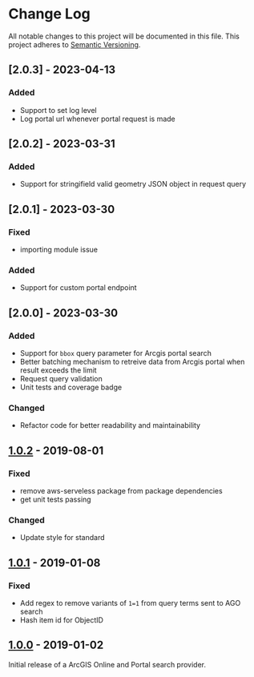 # Change Log

All notable changes to this project will be documented in this file. This project adheres to
[Semantic Versioning](http://semver.org/).

## [2.0.3] - 2023-04-13
### Added
* Support to set log level
* Log portal url whenever portal request is made 

## [2.0.2] - 2023-03-31
### Added
* Support for stringifield valid geometry JSON object in request query

## [2.0.1] - 2023-03-30
### Fixed
* importing module issue

### Added
* Support for custom portal endpoint 

## [2.0.0] - 2023-03-30
### Added
* Support for `bbox` query parameter for Arcgis portal search
* Better batching mechanism to retreive data from Arcgis portal when result exceeds the limit
* Request query validation
* Unit tests and coverage badge

### Changed
* Refactor code for better readability and maintainability

## [1.0.2] - 2019-08-01
### Fixed
* remove aws-serveless package from package dependencies
* get unit tests passing

### Changed
* Update style for standard

## [1.0.1] - 2019-01-08
### Fixed
* Add regex to remove variants of `1=1` from query terms sent to AGO search
* Hash item id for ObjectID

## [1.0.0] - 2019-01-02
Initial release of a ArcGIS Online and Portal search provider.

[1.0.2]: https://github.com/koopjs/koop-provider-file-geojson/compare/v1.0.1...v1.0.2
[1.0.1]: https://github.com/koopjs/koop-provider-file-geojson/compare/v1.0.0...v1.0.1
[1.0.0]: https://github.com/koopjs/koop-provider-file-geojson/releases/tag/v1.0.0